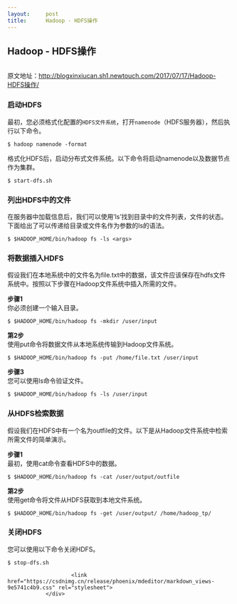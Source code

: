 ```yaml
---
layout:     post
title:      Hadoop - HDFS操作
---
```

<div id="article_content" class="article_content clearfix csdn-tracking-statistics" data-pid="blog" data-mod="popu_307" data-dsm="post">
								            <div id="content_views" class="markdown_views prism-atom-one-dark">
							<!-- flowchart 箭头图标 勿删 -->
							<svg xmlns="http://www.w3.org/2000/svg" style="display: none;"><path stroke-linecap="round" d="M5,0 0,2.5 5,5z" id="raphael-marker-block" style="-webkit-tap-highlight-color: rgba(0, 0, 0, 0);"></path></svg>
							<h2 id="hadoop-hdfs操作">Hadoop - HDFS操作</h2>

<p><img src="http://upload-images.jianshu.io/upload_images/6871092-c02f1453d98d9b9d.png?imageMogr2/auto-orient/strip%7CimageView2/2/w/1240" alt="" title=""></p>

<p>原文地址：<a href="http://blogxinxiucan.sh1.newtouch.com/2017/07/17/Hadoop-HDFS%E6%93%8D%E4%BD%9C/" rel="nofollow" target="_blank">http://blogxinxiucan.sh1.newtouch.com/2017/07/17/Hadoop-HDFS操作/</a></p>



<h3 id="启动hdfs">启动HDFS</h3>

<p>最初，您必须格式化配置的<code>HDFS文件系统</code>，打开<code>namenode</code>（HDFS服务器），然后执行以下命令。</p>

<pre><code>$ hadoop namenode -format 
</code></pre>

<p>格式化HDFS后，启动分布式文件系统。以下命令将启动namenode以及数据节点作为集群。</p>

<pre><code>$ start-dfs.sh 
</code></pre>



<h3 id="列出hdfs中的文件">列出HDFS中的文件</h3>

<p>在服务器中加载信息后，我们可以使用’ls’找到目录中的文件列表，文件的状态。下面给出了可以传递给目录或文件名作为参数的ls的语法。</p>

<pre><code>$ $HADOOP_HOME/bin/hadoop fs -ls &lt;args&gt;
</code></pre>



<h3 id="将数据插入hdfs">将数据插入HDFS</h3>

<p>假设我们在本地系统中的文件名为file.txt中的数据，该文件应该保存在hdfs文件系统中。按照以下步骤在Hadoop文件系统中插入所需的文件。</p>

<p><strong>步骤1</strong> <br>
你必须创建一个输入目录。</p>

<pre><code>$ $HADOOP_HOME/bin/hadoop fs -mkdir /user/input 
</code></pre>

<p><strong>第2步</strong> <br>
使用put命令将数据文件从本地系统传输到Hadoop文件系统。</p>

<pre><code>$ $HADOOP_HOME/bin/hadoop fs -put /home/file.txt /user/input 
</code></pre>

<p><strong>步骤3</strong> <br>
您可以使用ls命令验证文件。</p>

<pre><code>$ $HADOOP_HOME/bin/hadoop fs -ls /user/input 
</code></pre>



<h3 id="从hdfs检索数据">从HDFS检索数据</h3>

<p>假设我们在HDFS中有一个名为outfile的文件。以下是从Hadoop文件系统中检索所需文件的简单演示。</p>

<p><strong>步骤1</strong> <br>
最初，使用cat命令查看HDFS中的数据。</p>

<pre><code>$ $HADOOP_HOME/bin/hadoop fs -cat /user/output/outfile 
</code></pre>

<p><strong>第2步</strong> <br>
使用get命令将文件从HDFS获取到本地文件系统。</p>

<pre><code>$ $HADOOP_HOME/bin/hadoop fs -get /user/output/ /home/hadoop_tp/ 
</code></pre>



<h3 id="关闭hdfs">关闭HDFS</h3>

<p>您可以使用以下命令关闭HDFS。</p>

<pre><code>$ stop-dfs.sh
</code></pre>            </div>
						<link href="https://csdnimg.cn/release/phoenix/mdeditor/markdown_views-9e5741c4b9.css" rel="stylesheet">
                </div>